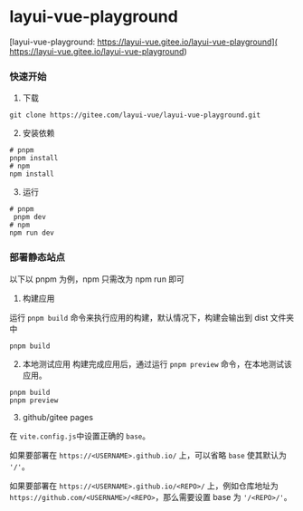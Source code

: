 # layui-vue-playground

[layui-vue-playground: https://layui-vue.gitee.io/layui-vue-playground]( https://layui-vue.gitee.io/layui-vue-playground)

### 快速开始

1. 下载

`git clone https://gitee.com/layui-vue/layui-vue-playground.git`

2. 安装依赖

```
# pnpm
pnpm install 
# npm 
npm install
```

3. 运行

```
# pnpm
 pnpm dev
# npm
npm run dev
```

### 部署静态站点
以下以 pnpm 为例，npm 只需改为 npm run 即可

1. 构建应用

运行 `pnpm build` 命令来执行应用的构建，默认情况下，构建会输出到 dist 文件夹中
```
pnpm build
```

2. 本地测试应用
构建完成应用后，通过运行 `pnpm preview` 命令，在本地测试该应用。

```
pnpm build
pnpm preview
```

3. github/gitee pages

在 `vite.config.js`中设置正确的 `base`。

如果要部署在 `https://<USERNAME>.github.io/` 上，可以省略 `base` 使其默认为 `'/'`。

如果要部署在 `https://<USERNAME>.github.io/<REPO>/` 上，例如仓库地址为` https://github.com/<USERNAME>/<REPO>`，那么需要设置 base 为 `'/<REPO>/'`。
